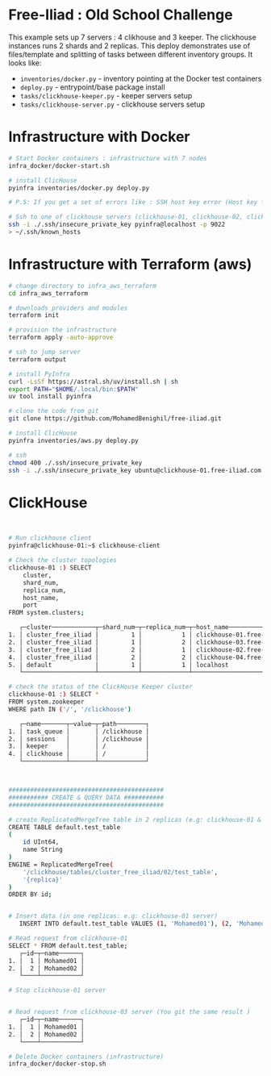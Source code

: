 # Free-Iliad : Old School Challenge

This example sets up 7 servers : 4 clikhouse and 3 keeper. The clickhouse instances runs 2 shards and 2 replicas. This deploy demonstrates use of files/template and splitting of tasks between different inventory groups. It looks like:

+ `inventories/docker.py` - inventory pointing at the Docker test containers
+ `deploy.py` - entrypoint/base package install
+ `tasks/clickhouse-keeper.py` - keeper servers setup
+ `tasks/clickhouse-server.py` - clickhouse servers setup



# Infrastructure with Docker 
```sh
# Start Docker containers : infrastructure with 7 nodes
infra_docker/docker-start.sh

# install ClicHouse 
pyinfra inventories/docker.py deploy.py

# P.S: If you get a set of errors like : SSH host key error (Host key for localhost does not match.) :

# Ssh to one of clickhouse servers (clickhouse-01, clickhouse-02, clickhouse-03 or clickhouse-04)
ssh -i ./.ssh/insecure_private_key pyinfra@localhost -p 9022 
> ~/.ssh/known_hosts
```

# Infrastructure with Terraform (aws)
```sh
# change directory to infra_aws_terraform
cd infra_aws_terraform

# downloads providers and modules
terraform init

# provision the infrastructure 
terraform apply -auto-approve 

# ssh to jump server 
terraform output

# install PyInfra 
curl -LsSf https://astral.sh/uv/install.sh | sh
export PATH="$HOME/.local/bin:$PATH"
uv tool install pyinfra

# clone the code from git 
git clone https://github.com/MohamedBenighil/free-iliad.git

# install ClicHouse 
pyinfra inventories/aws.py deploy.py

# ssh 
chmod 400 ./.ssh/insecure_private_key
ssh -i ./.ssh/insecure_private_key ubuntu@clickhouse-01.free-iliad.com


```

# ClickHouse 
```sh


# Run clickhouse client 
pyinfra@clickhouse-01:~$ clickhouse-client

# Check the cluster topologies
clickhouse-01 :) SELECT 
    cluster,
    shard_num,
    replica_num,
    host_name,
    port
FROM system.clusters;

   ┌─cluster────────────┬─shard_num─┬─replica_num─┬─host_name────────────────────┬─port─┐
1. │ cluster_free_iliad │         1 │           1 │ clickhouse-01.free-iliad.com │ 9000 │
2. │ cluster_free_iliad │         1 │           2 │ clickhouse-03.free-iliad.com │ 9000 │
3. │ cluster_free_iliad │         2 │           1 │ clickhouse-02.free-iliad.com │ 9000 │
4. │ cluster_free_iliad │         2 │           2 │ clickhouse-04.free-iliad.com │ 9000 │
5. │ default            │         1 │           1 │ localhost                    │ 9000 │
   └────────────────────┴───────────┴─────────────┴──────────────────────────────┴──────┘

# check the status of the ClickHouse Keeper cluster
clickhouse-01 :) SELECT *
FROM system.zookeeper
WHERE path IN ('/', '/clickhouse')

   ┌─name───────┬─value─┬─path────────┐
1. │ task_queue │       │ /clickhouse │
2. │ sessions   │       │ /clickhouse │
3. │ keeper     │       │ /           │
4. │ clickhouse │       │ /           │
   └────────────┴───────┴─────────────┘



###########################################
########### CREATE & QUERY DATA ########### 
###########################################

# create ReplicatedMergeTree table in 2 replicas (e.g: clickhouse-01 & clickhouse-03 OR clickhouse-02 & clickhouse-04 )
CREATE TABLE default.test_table
(
    id UInt64,
    name String
)
ENGINE = ReplicatedMergeTree(
    '/clickhouse/tables/cluster_free_iliad/02/test_table',  
    '{replica}' 
)
ORDER BY id; 


# Insert data (in one replicas: e.g: clickhouse-01 server)
   INSERT INTO default.test_table VALUES (1, 'Mohamed01'), (2, 'Mohamed02');

# Read request from clickhouse-01
SELECT * FROM default.test_table;
   ┌─id─┬─name──────┐
1. │  1 │ Mohamed01 │
2. │  2 │ Mohamed02 │
   └────┴───────────┘

# Stop clickhouse-01 server


# Read request from clickhouse-03 server (You git the same result )
   ┌─id─┬─name──────┐
1. │  1 │ Mohamed01 │
2. │  2 │ Mohamed02 │
   └────┴───────────┘

# Delete Docker containers (infrastructure)
infra_docker/docker-stop.sh
```
